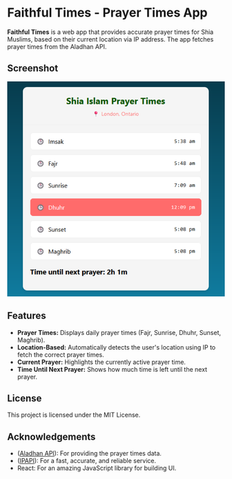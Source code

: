 # Faithful Times - Prayer Times App

**Faithful Times** is a web app that provides accurate prayer times for Shia Muslims, based on their current location via IP address. 
The app fetches prayer times from the Aladhan API.

## Screenshot

![Prayer Times App Screenshot](./public/screenshot.png)

## Features

- **Prayer Times:** Displays daily prayer times (Fajr, Sunrise, Dhuhr, Sunset, Maghrib).
- **Location-Based:** Automatically detects the user's location using IP to fetch the correct prayer times.
- **Current Prayer:** Highlights the currently active prayer time.
- **Time Until Next Prayer:** Shows how much time is left until the next prayer.

## License

This project is licensed under the MIT License.

## Acknowledgements

- ([Aladhan API](https://aladhan.com/prayer-times-api)): For providing the prayer times data. 
- ([IPAPI](https://ipapi.co/json/)): For a fast, accurate, and reliable service. 
- React: For an amazing JavaScript library for building UI.